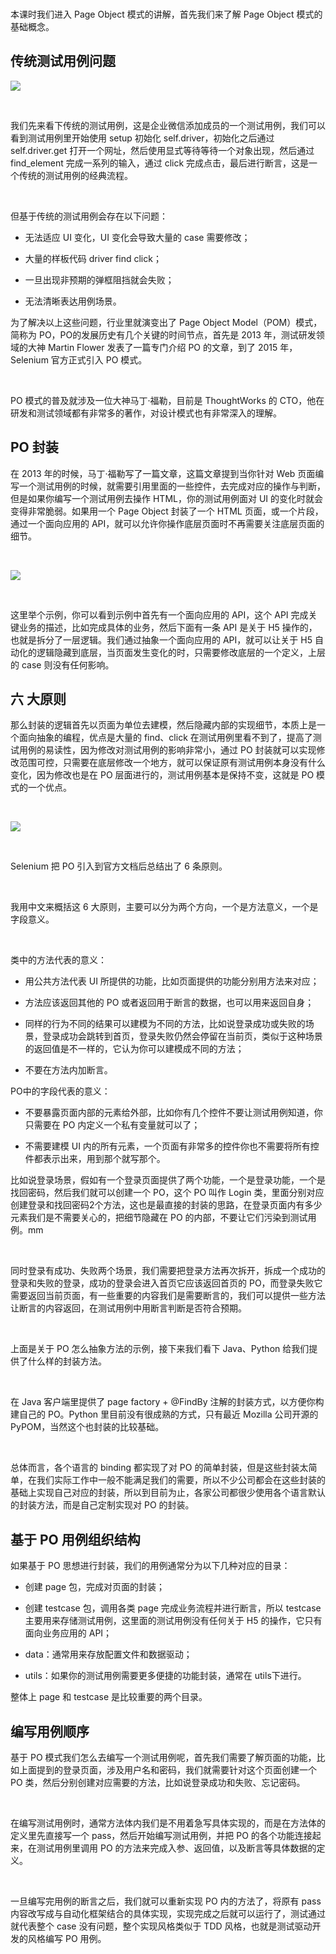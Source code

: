 <br />

本课时我们进入 Page Object 模式的讲解，首先我们来了解 Page Object 模式的基础概念。

传统测试用例问题
--------

![](https://s0.lgstatic.com/i/image3/M01/6F/11/Cgq2xl5gs92AIuvBAAP8QZgz0qs996.png)

<br />

我们先来看下传统的测试用例，这是企业微信添加成员的一个测试用例，我们可以看到测试用例里开始使用 setup 初始化 self.driver，初始化之后通过 self.driver.get 打开一个网址，然后使用显式等待等待一个对象出现，然后通过 find_element 完成一系列的输入，通过 click 完成点击，最后进行断言，这是一个传统的测试用例的经典流程。

<br />

但基于传统的测试用例会存在以下问题：

* 无法适应 UI 变化，UI 变化会导致大量的 case 需要修改；

* 大量的样板代码 driver find click；

* 一旦出现非预期的弹框阻挡就会失败；

* 无法清晰表达用例场景。

为了解决以上这些问题，行业里就演变出了 Page Object Model（POM）模式，简称为 PO，PO的发展历史有几个关键的时间节点，首先是 2013 年，测试研发领域的大神 Martin Flower 发表了一篇专门介绍 PO 的文章，到了 2015 年，Selenium 官方正式引入 PO 模式。

<br />

PO 模式的普及就涉及一位大神马丁·福勒，目前是 ThoughtWorks 的 CTO，他在研发和测试领域都有非常多的著作，对设计模式也有非常深入的理解。

PO 封装
-----

在 2013 年的时候，马丁·福勒写了一篇文章，这篇文章提到当你针对 Web 页面编写一个测试用例的时候，就需要引用里面的一些控件，去完成对应的操作与判断，但是如果你编写一个测试用例去操作 HTML，你的测试用例面对 UI 的变化时就会变得非常脆弱。如果用一个 Page Object 封装了一个 HTML 页面，或一个片段，通过一个面向应用的 API，就可以允许你操作底层页面时不再需要关注底层页面的细节。

<br />

![](https://s0.lgstatic.com/i/image3/M01/6F/10/CgpOIF5gs92AGCGXAAGM0fHgeW4741.png)

<br />

这里举个示例，你可以看到示例中首先有一个面向应用的 API，这个 API 完成关键业务的描述，比如完成具体的业务，然后下面有一条 API 是关于 H5 操作的，也就是拆分了一层逻辑。我们通过抽象一个面向应用的 API，就可以让关于 H5 自动化的逻辑隐藏到底层，当页面发生变化的时，只需要修改底层的一个定义，上层的 case 则没有任何影响。

六 大原则
-----

那么封装的逻辑首先以页面为单位去建模，然后隐藏内部的实现细节，本质上是一个面向抽象的编程，优点是大量的 find、click 在测试用例里看不到了，提高了测试用例的易读性，因为修改对测试用例的影响非常小，通过 PO 封装就可以实现修改范围可控，只需要在底层修改一个地方，就可以保证原有测试用例本身没有什么变化，因为修改也是在 PO 层面进行的，测试用例基本是保持不变，这就是 PO 模式的一个优点。

<br />

![](https://s0.lgstatic.com/i/image3/M01/6F/11/Cgq2xl5gs92ABdGpAAGvfSpvxmM165.png)

<br />

Selenium 把 PO 引入到官方文档后总结出了 6 条原则。

<br />

我用中文来概括这 6 大原则，主要可以分为两个方向，一个是方法意义，一个是字段意义。

<br />

类中的方法代表的意义：

* 用公共方法代表 UI 所提供的功能，比如页面提供的功能分别用方法来对应；

* 方法应该返回其他的 PO 或者返回用于断言的数据，也可以用来返回自身；

* 同样的行为不同的结果可以建模为不同的方法，比如说登录成功或失败的场景，登录成功会跳转到首页，登录失败仍然会停留在当前页，类似于这种场景的返回值是不一样的，它认为你可以建模成不同的方法；

* 不要在方法内加断言。

PO中的字段代表的意义：

* 不要暴露页面内部的元素给外部，比如你有几个控件不要让测试用例知道，你只需要在 PO 内定义一个私有变量就可以了；

* 不需要建模 UI 内的所有元素，一个页面有非常多的控件你也不需要将所有控件都表示出来，用到那个就写那个。

比如说登录场景，假如有一个登录页面提供了两个功能，一个是登录功能，一个是找回密码，然后我们就可以创建一个 PO，这个 PO 叫作 Login 类，里面分别对应创建登录和找回密码2个方法，这也是最直接的封装的思路，在登录页面内有多少元素我们是不需要关心的，把细节隐藏在 PO 的内部，不要让它们污染到测试用例。mm

<br />

同时登录有成功、失败两个场景，我们需要把登录方法再次拆开，拆成一个成功的登录和失败的登录，成功的登录会进入首页它应该返回首页的 PO，而登录失败它需要返回当前页面，有一些重要的内容我们是需要断言的，我们可以提供一些方法让断言的内容返回，在测试用例中用断言判断是否符合预期。

<br />

上面是关于 PO 怎么抽象方法的示例，接下来我们看下 Java、Python 给我们提供了什么样的封装方法。

<br />

在 Java 客户端里提供了 page factory + @FindBy 注解的封装方式，以方便你构建自己的 PO。Python 里目前没有很成熟的方式，只有最近 Mozilla 公司开源的 PyPOM，当然这个也封装的比较基础。

<br />

总体而言，各个语言的 binding 都实现了对 PO 的简单封装，但是这些封装太简单，在我们实际工作中一般不能满足我们的需要，所以不少公司都会在这些封装的基础上实现自己对应的封装，所以到目前为止，各家公司都很少使用各个语言默认的封装方法，而是自己定制实现对 PO 的封装。

基于 PO 用例组织结构
------------

如果基于 PO 思想进行封装，我们的用例通常分为以下几种对应的目录：

* 创建 page 包，完成对页面的封装；

* 创建 testcase 包，调用各类 page 完成业务流程并进行断言，所以 testcase主要用来存储测试用例，这里面的测试用例没有任何关于 H5 的操作，它只有面向业务应用的 API；

* data：通常用来存放配置文件和数据驱动；

* utils：如果你的测试用例需要更多便捷的功能封装，通常在 utils下进行。

整体上 page 和 testcase 是比较重要的两个目录。

编写用例顺序
------

基于 PO 模式我们怎么去编写一个测试用例呢，首先我们需要了解页面的功能，比如上面提到的登录页面，涉及用户名和密码，我们就需要针对这个页面创建一个 PO 类，然后分别创建对应需要的方法，比如说登录成功和失败、忘记密码。

<br />

在编写测试用例时，通常方法体内我们是不用着急写具体实现的，而是在方法体的定义里先直接写一个 pass，然后开始编写测试用例，并把 PO 的各个功能连接起来，在测试用例里调用 PO 的方法来完成入参、返回值，以及断言等具体数据的定义。

<br />

一旦编写完用例的断言之后，我们就可以重新实现 PO 内的方法了，将原有 pass 内容改写成与自动化框架结合的具体实现，实现完成之后就可以运行了，测试通过就代表整个 case 没有问题，整个实现风格类似于 TDD 风格，也就是测试驱动开发的风格编写 PO 用例。

<br />

